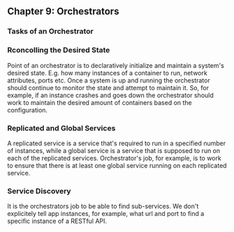 ## Chapter 9: Orchestrators 

### Tasks of an Orchestrator

### Rconcolling the Desired State
Point of an orchestrator is to declaratively initialize and maintain a system's desired state. E.g. how many instances
of a container to run, network attributes, ports etc. Once a system is up and running the orchestrator should continue to
monitor the state and attempt to maintain it. So, for example, if an instance crashes and goes down the orchestrator should
work to maintain the desired amount of containers based on the configuration.

### Replicated and Global Services
A replicated service is a service that's required to run in a specified number of instances, while a global
service is a service that is supposed to run on each of the replicated services. Orchestrator's job, for example, is to work
to ensure that there is at least one global service running on each replicated service.

### Service Discovery
It is the orchestrators job to be able to find sub-services. We don't explicitely tell app instances, for example, what url
and port to find a specific instance of a RESTful API.
